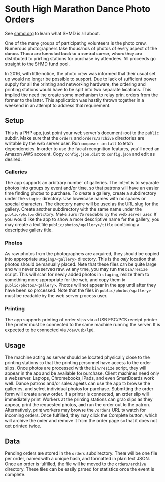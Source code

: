 # South High Marathon Dance Photo Orders

See [shmd.org](http://shmd.org) to learn what SHMD is all about.

One of the many groups of participating volunteers is the photo crew. Numerous
photographers take thousands of photos of every aspect of the dance. These are
funneled back to a central server, where they are distributed to printing
stations for purchase by attendees. All proceeds go straight to the SHMD fund
pool.

In 2016, with little notice, the photo crew was informed that their usual set
up would no longer be possible to support. Due to lack of sufficient power
supply for all the printing and networking hardware, the ordering and printing
stations would have to be split into two separate locations. This implied the
need the create some mechanism to relay print orders from the former to the
latter. This application was hastily thrown together in a weekend in an attempt
to address that requirement.

## Setup

This is a PHP app, just point your web server's document root to the `public`
subdir. Make sure that the `orders` and `orders/archive` directories are
writable by the web server user. Run `composer install` to fetch dependencies.
In order to use the facial recognition features, you'll need an Amazon AWS
account. Copy `config.json.dist` to `config.json` and edit as desired.

### Galleries

The app supports an arbitrary number of galleries. The intent is to separate
photos into groups by event and/or time, so that patrons will have an easier
time finding photos to purchase. To create a gallery, create a subdirectory
under the `staging` directory. Use lowercase names with no spaces or special
characters. The directory name will be used as the URL slug for the gallery.
Create another subdirectory with the same name under the `public/photos`
directory. Make sure it's readable by the web server user. If you would like
the app to show a more descriptive name for the gallery, you may create a text
file `public/photos/<gallery>/title` containing a descriptive gallery title.

### Photos

As raw photos from the photographers are acquired, they should be copied into
appropriate `staging/<gallery>` directory. This is the *only* location that
photos should be manually placed. Note that these files can be quite large and
will never be served raw. At any time, you may run the `bin/resize` script.
This will scan for newly added photos in `staging`, resize them to something
more appropriate for the web, and copy them to `public/photos/<gallery>`.
Photos will not appear in the app until after they have been so processed.
Note that the files in `public/photos/<gallery>` must be readable by the web
server process user.

### Printing

The app supports printing of order slips via a USB ESC/POS receipt printer.
The printer must be connected to the same machine running the server. It is
expected to be connected via `/dev/usb/lp0`.

## Usage

The machine acting as server should be located physically close to the printing
stations so that the printing personnel have access to the order slips. Once
photos are processed with the `bin/resize` script, they will appear in the app
and be available for purchase. Client machines need only a webserver. Laptops,
Chromebooks, iPads, and even SmartBoards work well. Dance patrons and/or sales
agents can use the app to browse the galleries, and select individual photos
for purchase. Submitting the order form will create a new order. If a printer
is connected, an order slip will immediately print. Workers at the printing
stations can grab slips as they appear, print the requested photos, and run the
order out to the patron. Alternatively, print workers may browse the `/orders`
URL to watch for incoming orders. Once fulfilled, they may click the Complete
button, which will archive the order and remove it from the order page so that
it does not get printed twice.

## Data

Pending orders are stored in the `orders` subdirectory. There will be one file
per order, named with a unique hash, and formatted in plain text JSON. Once an
order is fulfilled, the file will be moved to the `orders/archive` directory.
These files can be easily parsed for statistics once the event is complete.
